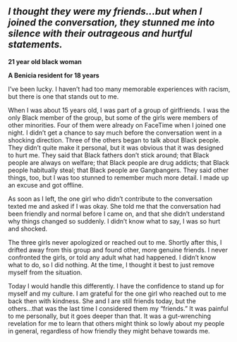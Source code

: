 ## *I thought they were my friends...but when I joined the conversation, they stunned me into silence with their outrageous and hurtful statements.*

**21 year old black woman**

**A Benicia resident for 18 years**

I’ve been lucky.  I haven’t had too many memorable experiences with racism, but there is one that stands out to me.

When I was about 15 years old, I was part of a group of girlfriends.  I was the only Black member of the group, but some of the girls were members of other minorities.  Four of them were already on FaceTime when I joined one night.  I didn’t get a chance to say much before the conversation went in a shocking direction.  Three of the others began to talk about Black people.  They didn’t quite make it personal, but it was obvious that it was designed to hurt me.  They said that Black fathers don’t stick around; that Black people are always on welfare; that Black people are drug addicts; that Black people habitually steal; that Black people are Gangbangers.  They said other things, too, but I was too stunned to remember much more detail.  I made up an excuse and got offline.

As soon as I left, the one girl who didn’t contribute to the conversation texted me and asked if I was okay.  She told me that the conversation had been friendly and normal before I came on, and that she didn’t understand why things changed so suddenly. I didn’t know what to say, I was so hurt and shocked.

The three girls never apologized or reached out to me.  Shortly after this, I drifted away from this group and found other, more genuine friends.  I never confronted the girls, or told any adult what had happened.  I didn’t know what to do, so I did nothing.  At the time, I thought it best to just remove myself from the situation.

Today I would handle this differently.  I have the confidence to stand up for myself and my  culture.  I am grateful for the one girl who reached out to me back then with kindness.  She and I are still friends today, but the others...that was the last time I considered them my “friends.”  It was painful to me personally, but it goes deeper than that.  It was a gut-wrenching revelation for me to learn that others might think so lowly about my people in general, regardless of how friendly they might behave towards me.
